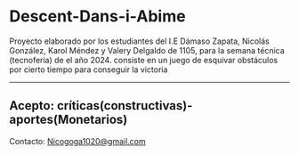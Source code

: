 # Descent-Dans-i-Abime
Proyecto elaborado por los estudiantes del I.E Dámaso Zapata, Nicolás González, Karol Méndez y Valery Delgaldo de 1105, para la semana técnica (tecnoferia) de el año 2024. consiste en un juego de esquivar obstáculos por cierto tiempo para conseguir la victoria

-------------------------------------------------------------------------------------------------------------------------------------------------------------------------------------------------------------
Acepto:
críticas(constructivas)-
aportes(Monetarios)
-------------------------------------------------------------------------------------------------------------------------------------------------------------------------------------------------------------
Contacto: Nicogoga1020@gmail.com

